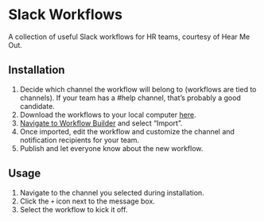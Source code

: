 # Slack Workflows
A collection of useful Slack workflows for HR teams, courtesy of Hear Me Out.

## Installation
1. Decide which channel the workflow will belong to (workflows are tied to channels). If your team has a #help channel, that’s probably a good candidate.
2. Download the workflows to your local computer [here](https://github.com/hearmeout-co/slack-workflows/archive/refs/heads/main.zip).
3. [Navigate to Workflow Builder](http://slack.com/launch-workflows) and select “Import”.
4. Once imported, edit the workflow and customize the channel and notification recipients for your team.
5. Publish and let everyone know about the new workflow.

## Usage
1. Navigate to the channel you selected during installation.
2. Click the `+` icon next to the message box.
3. Select the workflow to kick it off.
